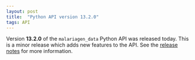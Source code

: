 ```yaml
---
layout: post
title:  "Python API version 13.2.0"
tags: API
---
```


Version <strong>13.2.0</strong> of the `malariagen_data` Python API was
released today. This is a minor release which adds new features to the
API. See the [release
notes](https://github.com/malariagen/malariagen-data-python/releases/tag/v13.2.0)
for more information.

